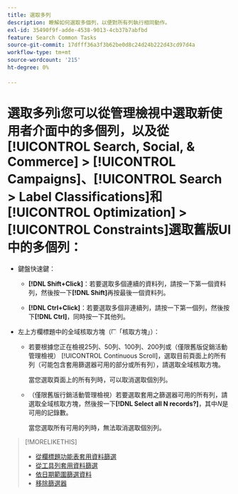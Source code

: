 ```yaml
---
title: 選取多列
description: 瞭解如何選取多個列，以便對所有列執行相同動作。
exl-id: 35490f9f-adde-4538-9013-4cb37b7abfbd
feature: Search Common Tasks
source-git-commit: 17dfff36a3f3b62be0d8c24d24b222d43cd97d4a
workflow-type: tm+mt
source-wordcount: '215'
ht-degree: 0%

---
```


# 選取多列ì您可以從管理檢視中選取新使用者介面中的多個列，以及從[!UICONTROL Search, Social, & Commerce] > [!UICONTROL Campaigns]、[!UICONTROL Search > Label Classifications]和[!UICONTROL Optimization] > [!UICONTROL Constraints]選取舊版UI中的多個列：

* 鍵盤快速鍵：

   * **[!DNL Shift+Click]**：若要選取多個連續的資料列，請按一下第一個資料列，然後按一下&#x200B;**[!DNL Shift]**&#x200B;再按最後一個資料列。

   * **[!DNL Ctrl+Click]**：若要選取多個非連續列，請按一下第一個列，然後按下&#x200B;**[!DNL Ctrl]**，同時按一下其他列。

* 左上方欄標題中的全域核取方塊（![核取方塊](/help/search-social-commerce/assets/check-box.png)「核取方塊」）：

   * 若要根據您正在檢視25列、50列、100列、200列或（僅限舊版促銷活動管理檢視） [!UICONTROL Continuous Scroll]，選取目前頁面上的所有列（可能包含套用篩選器可用的部分或所有列），請選取全域核取方塊。

     當您選取頁面上的所有列時，可以取消選取個別列。

   * （僅限舊版行銷活動管理檢視）若要選取套用之篩選器可用的所有列，請選取全域核取方塊，然後按一下&#x200B;**[!DNL Select all N records?]**，其中&#x200B;*N*&#x200B;是可用的記錄數。

     當您選取所有可用的列時，無法取消選取個別列。

>[!MORELIKETHIS]
>
>* [從欄標題功能表套用資料篩選](../data-views/ad-hoc-settings/column-filter-apply-from-column-heading.md)
>* [從工具列套用資料篩選](../data-views/ad-hoc-settings/column-filter-apply-from-toolbar.md)
>* [依日期範圍篩選資料](../data-views/ad-hoc-settings/date-filter.md)
>* [移除篩選器](../data-views/ad-hoc-settings/column-filter-remove.md)
